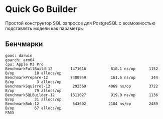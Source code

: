 # Quick Go Builder

Простой конструктор SQL запросов для PostgreSQL c возможностью подставлять модели как параметры

## Бенчмарки

```
goos: darwin
goarch: arm64
cpu: Apple M3 Pro
BenchmarkFullBuild-12     	 1471616	       810.1 ns/op	    1152 B/op	      18 allocs/op
BenchmarkPrepare-12       	 7400949	       161.6 ns/op	     344 B/op	       3 allocs/op
BenchmarkSquirrel-12      	  292369	      4069 ns/op	    3722 B/op	      79 allocs/op
BenchmarkSQLBuilder-12    	 1311027	       919.0 ns/op	    1136 B/op	      31 allocs/op
BenchmarkBob-12           	  543602	      2184 ns/op	    2489 B/op	      67 allocs/op
PASS
```
